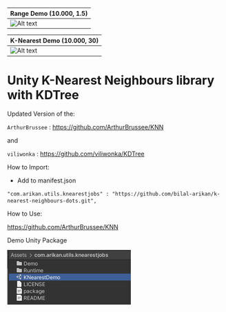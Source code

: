 
| Range Demo (10.000, 1.5)            |
| ----------------------------------- |
| ![Alt text](/SS~/SS1.gif "Gif1") |

| K-Nearest Demo (10.000, 30)         |
| ----------------------------------- |
| ![Alt text](/SS~/SS2.gif "Gif1") |

# Unity K-Nearest Neighbours library with KDTree

Updated Version of the:

 `ArthurBrussee` : <https://github.com/ArthurBrussee/KNN>

 and

 `viliwonka` : <https://github.com/viliwonka/KDTree>



How to Import:
 - Add to manifest.json
```
"com.arikan.utils.knearestjobs" : "https://github.com/bilal-arikan/k-nearest-neighbours-dots.git",
```


How to Use:

 <https://github.com/ArthurBrussee/KNN>


Demo Unity Package

![Alt text](/SS~/SSDemo.PNG "Demo Import")